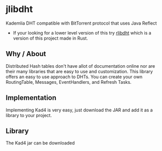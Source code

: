# jlibdht
Kademlia DHT compatible with BitTorrent protocol that uses Java Reflect
- If your looking for a lower level version of this try [rlibdht](https://github.com/octorrent/rlibdht) which is a version of this project made in Rust.

Why / About
-----
Distributed Hash tables don't have allot of documentation online nor are their many libraries that are easy to use and customization. This library offers an easy to use approach to DHTs. You can create your own RoutingTable, Messages, EventHandlers, and Refresh Tasks.

Implementation
-----
Implementing Kad4 is very easy, just download the JAR and add it as a library to your project.

Library
-----
The Kad4 jar can be downloaded
